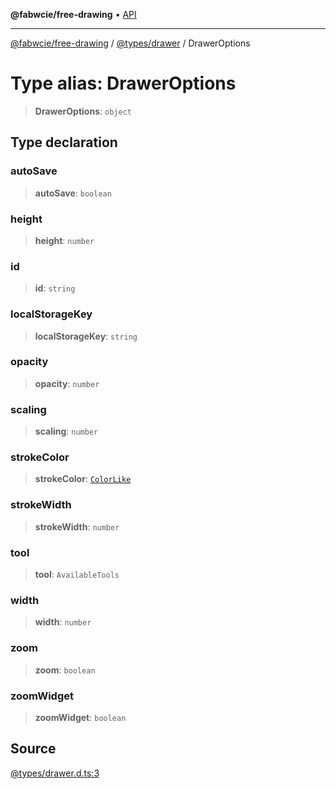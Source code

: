 **@fabwcie/free-drawing** • [API](../../../README.md)

***

[@fabwcie/free-drawing](../../../README.md) / [@types/drawer](../README.md) / DrawerOptions

# Type alias: DrawerOptions

> **DrawerOptions**: `object`

## Type declaration

### autoSave

> **autoSave**: `boolean`

### height

> **height**: `number`

### id

> **id**: `string`

### localStorageKey

> **localStorageKey**: `string`

### opacity

> **opacity**: `number`

### scaling

> **scaling**: `number`

### strokeColor

> **strokeColor**: [`ColorLike`](ColorLike.md)

### strokeWidth

> **strokeWidth**: `number`

### tool

> **tool**: `AvailableTools`

### width

> **width**: `number`

### zoom

> **zoom**: `boolean`

### zoomWidget

> **zoomWidget**: `boolean`

## Source

[@types/drawer.d.ts:3](https://github.com/fabienwnklr/free-drawing/blob/master/src/@types/drawer.d.ts#L3)
